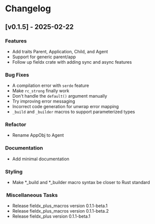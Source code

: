 # Changelog

## [v0.1.5] - 2025-02-22

### Features

- Add traits Parent, Application, Child, and Agent
- Support for generic parent/app
- Follow up fieldx crate with adding sync and async features

### Bug Fixes

- A compilation error with `serde` feature
- Make `rc_strong` finally work
- Don't handle the `default()` argument manually
- Try improving error messaging
- Incorrect code generation for unwrap error mapping
- `_build` and `_builder` macros to support parameterized types

### Refactor

- Rename AppObj to Agent

### Documentation

- Add minimal documentation

### Styling

- Make *_build and *_builder macro syntax be closer to Rust standard

### ️ Miscellaneous Tasks

- Release fieldx_plus_macros version 0.1.1-beta.1
- Release fieldx_plus_macros version 0.1.1-beta.2
- Release fieldx_plus version 0.1.1-beta.1

<!-- generated by git-cliff -->
